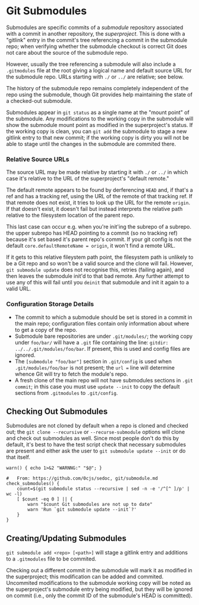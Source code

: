 Git Submodules
==============

Submodules are specific commits of a _submodule_ repository associated
with a commit in another repository, the _superproject_. This is done
with a "gitlink" entry in the commit's tree referencing a commit in
the submodule repo; when verifying whether the submodule checkout is
correct Git does not care about the source of the submodule repo.

However, usually the tree referencing a submodule will also include a
`.gitmodules` file at the root giving a logical name and default
source URL for the submodule repo. URLs starting with `./` or `../`
are relative; see below.

The history of the submodule repo remains completely independent of
the repo using the submodule, though Git provides help maintaining the
state of a checked-out submodule.

Submodules appear in `git status` as a single name at the "mount
point" of the submodule. Any modifications to the working copy in the
submodule will show the submodule mount point as modified in the
superproject's status. If the working copy is clean, you can `git add`
the submodule to stage a new gitlink entry to that new commit; if the
working copy is dirty you will not be able to stage until the changes
in the submodule are commited there.

### Relative Source URLs

The source URL may be made relative by starting it with `./` or `../`
in which case it's relative to the URL of the superproject's "default
remote."

The default remote appears to be found by derferencing `HEAD` and, if
that's a ref and has a tracking ref, using the URL of the remote of
that tracking ref. If that remote does not exist, it tries to look up
the URL for the remote `origin`. If that doesn't exist, it doesn't
fail but instead interprets the relative path relative to the
filesystem location of the parent repo.

This last case can occur e.g. when you're init'ing the subrepo of a
subrepo. the upper subrepo has HEAD pointing to a commit (so no
tracking ref) because it's set based it's parent repo's commit. If
your git config is not the default `core.defaultRemoteName = origin`,
it won't find a remote URL.

If it gets to this relative fileystem path point, the filesystem path
is unlikely to be a Git repo and so won't be a valid source and the
clone will fail. However, `git submodule update` does not recognise
this, retries (failing again), and then leaves the submodule init'd to
that bad remote. Any further attempt to use any of this will fail
until you `deinit` that submodule and init it again to a valid URL.

### Configuration Storage Details

- The commit to which a submodule should be set is stored in a commit
  in the main repo; configuration files contain only information about
  where to get a copy of the repo.
- Submodule bare repositories are under `.git/modules/`; the working
  copy under `foo/bar/` will have a `.git` file containing the line:
  `gitdir: ../../.git/modules/foo/bar`. If present, this is used and
  config files are ignored.
- The `[submodule "foo/bar"]` section in `.git/config` is used when
  `.git/modules/foo/bar` is not present; the `url =` line will determine
  whence Git will try to fetch the module's repo.
- A fresh clone of the main repo will not have submodules sections in
  `.git commit`; in this case you must use `update --init` to copy the
  default sections from `.gitmodules` to `.git/config`.


Checking Out Submodules
-----------------------

Submodules are not cloned by default when a repo is cloned and checked
out; the `git clone --recursive` or `--recurse-submodule` options will
clone and check out submodules as well. Since most people don't do
this by default, it's best to have the test script check that
necessary submodules are present and either ask the user to
`git submodule update --init` or do that itself.

    warn() { echo 1>&2 "WARNNG:" "$@"; }

    #   From: https://github.com/0cjs/sedoc, git/submodule.md
    check_submodules() {
        count=$(git submodule status --recursive | sed -n -e '/^[^ ]/p' | wc -l)
        [ $count -eq 0 ] || {
            warn "$count Git submodules are not up to date"
            warn 'Run `git submodule update --init`?'
        }
    }


Creating/Updating Submodules
----------------------------

`git submodule add <repo> [<path>]` will stage a gitlink entry and
additions to a `.gitmodules` file to be commited.

Checking out a different commit in the submodule will mark it as
modified in the superproject; this modification can be added and
commited. Uncommited modifications to the submodule working copy will
be noted as the superproject's submodule entry being modified, but
they will be ignored on commit (i.e., only the commit ID of the
submodule's HEAD is committed).

